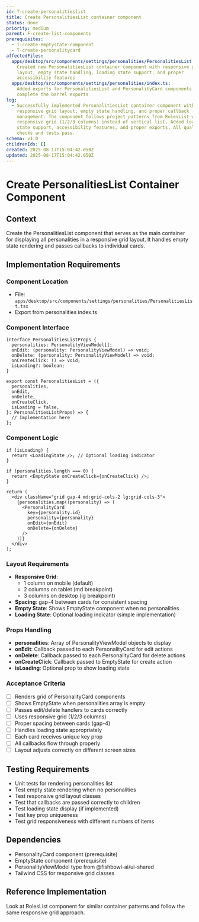 ```yaml
---
id: T-create-personalitieslist
title: Create PersonalitiesList container component
status: done
priority: medium
parent: F-create-list-components
prerequisites:
  - T-create-emptystate-component
  - T-create-personalitycard
affectedFiles:
  apps/desktop/src/components/settings/personalities/PersonalitiesList.tsx:
    Created new PersonalitiesList container component with responsive grid
    layout, empty state handling, loading state support, and proper
    accessibility features
  apps/desktop/src/components/settings/personalities/index.ts:
    Added exports for PersonalitiesList and PersonalityCard components to
    complete the barrel exports
log:
  - Successfully implemented PersonalitiesList container component with
    responsive grid layout, empty state handling, and proper callback
    management. The component follows project patterns from RolesList with a
    responsive grid (1/2/3 columns) instead of vertical list. Added loading
    state support, accessibility features, and proper exports. All quality
    checks and tests pass.
schema: v1.0
childrenIds: []
created: 2025-08-17T15:04:42.050Z
updated: 2025-08-17T15:04:42.050Z
---
```


# Create PersonalitiesList Container Component

## Context

Create the PersonalitiesList component that serves as the main container for displaying all personalities in a responsive grid layout. It handles empty state rendering and passes callbacks to individual cards.

## Implementation Requirements

### Component Location

- File: `apps/desktop/src/components/settings/personalities/PersonalitiesList.tsx`
- Export from personalities index.ts

### Component Interface

```tsx
interface PersonalitiesListProps {
  personalities: PersonalityViewModel[];
  onEdit: (personality: PersonalityViewModel) => void;
  onDelete: (personality: PersonalityViewModel) => void;
  onCreateClick: () => void;
  isLoading?: boolean;
}

export const PersonalitiesList = ({
  personalities,
  onEdit,
  onDelete,
  onCreateClick,
  isLoading = false,
}: PersonalitiesListProps) => {
  // Implementation here
};
```

### Component Logic

```tsx
if (isLoading) {
  return <LoadingState />; // Optional loading indicator
}

if (personalities.length === 0) {
  return <EmptyState onCreateClick={onCreateClick} />;
}

return (
  <div className="grid gap-4 md:grid-cols-2 lg:grid-cols-3">
    {personalities.map((personality) => (
      <PersonalityCard
        key={personality.id}
        personality={personality}
        onEdit={onEdit}
        onDelete={onDelete}
      />
    ))}
  </div>
);
```

### Layout Requirements

- **Responsive Grid**:
  - 1 column on mobile (default)
  - 2 columns on tablet (md breakpoint)
  - 3 columns on desktop (lg breakpoint)
- **Spacing**: gap-4 between cards for consistent spacing
- **Empty State**: Shows EmptyState component when no personalities
- **Loading State**: Optional loading indicator (simple implementation)

### Props Handling

- **personalities**: Array of PersonalityViewModel objects to display
- **onEdit**: Callback passed to each PersonalityCard for edit actions
- **onDelete**: Callback passed to each PersonalityCard for delete actions
- **onCreateClick**: Callback passed to EmptyState for create action
- **isLoading**: Optional prop to show loading state

### Acceptance Criteria

- [ ] Renders grid of PersonalityCard components
- [ ] Shows EmptyState when personalities array is empty
- [ ] Passes edit/delete handlers to cards correctly
- [ ] Uses responsive grid (1/2/3 columns)
- [ ] Proper spacing between cards (gap-4)
- [ ] Handles loading state appropriately
- [ ] Each card receives unique key prop
- [ ] All callbacks flow through properly
- [ ] Layout adjusts correctly on different screen sizes

## Testing Requirements

- Unit tests for rendering personalities list
- Test empty state rendering when no personalities
- Test responsive grid layout classes
- Test that callbacks are passed correctly to children
- Test loading state display (if implemented)
- Test key prop uniqueness
- Test grid responsiveness with different numbers of items

## Dependencies

- PersonalityCard component (prerequisite)
- EmptyState component (prerequisite)
- PersonalityViewModel type from @fishbowl-ai/ui-shared
- Tailwind CSS for responsive grid classes

## Reference Implementation

Look at RolesList component for similar container patterns and follow the same responsive grid approach.
